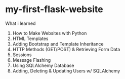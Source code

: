 # my-first-flask-website


What i learned

1. How to Make Websites with Python
2. HTML Templates
3. Adding Bootstrap and Template Inheritance
4. HTTP Methods (GET/POST) & Retrieving Form Data
5. Sessions
6. Message Flashing
7. Using SQLAlchemy Database
8. Adding, Deleting & Updating Users w/ SQLAlchemy 
